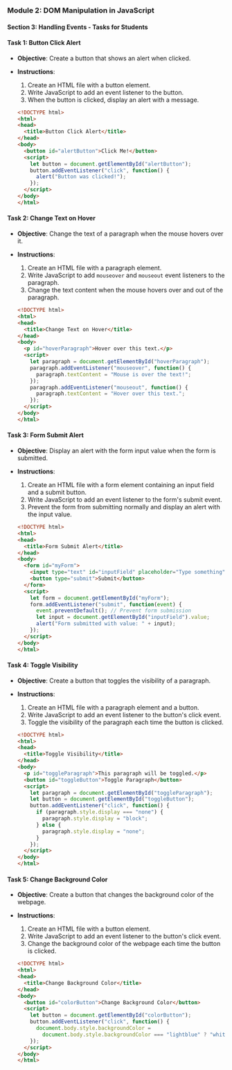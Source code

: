 ### Module 2: DOM Manipulation in JavaScript

#### Section 3: Handling Events - Tasks for Students


#### Task 1: Button Click Alert

- **Objective**: Create a button that shows an alert when clicked.
- **Instructions**:
  1. Create an HTML file with a button element.
  2. Write JavaScript to add an event listener to the button.
  3. When the button is clicked, display an alert with a message.

  ```html
  <!DOCTYPE html>
  <html>
  <head>
    <title>Button Click Alert</title>
  </head>
  <body>
    <button id="alertButton">Click Me!</button>
    <script>
      let button = document.getElementById("alertButton");
      button.addEventListener("click", function() {
        alert("Button was clicked!");
      });
    </script>
  </body>
  </html>
  ```

#### Task 2: Change Text on Hover

- **Objective**: Change the text of a paragraph when the mouse hovers over it.
- **Instructions**:
  1. Create an HTML file with a paragraph element.
  2. Write JavaScript to add `mouseover` and `mouseout` event listeners to the paragraph.
  3. Change the text content when the mouse hovers over and out of the paragraph.

  ```html
  <!DOCTYPE html>
  <html>
  <head>
    <title>Change Text on Hover</title>
  </head>
  <body>
    <p id="hoverParagraph">Hover over this text.</p>
    <script>
      let paragraph = document.getElementById("hoverParagraph");
      paragraph.addEventListener("mouseover", function() {
        paragraph.textContent = "Mouse is over the text!";
      });
      paragraph.addEventListener("mouseout", function() {
        paragraph.textContent = "Hover over this text.";
      });
    </script>
  </body>
  </html>
  ```

#### Task 3: Form Submit Alert

- **Objective**: Display an alert with the form input value when the form is submitted.
- **Instructions**:
  1. Create an HTML file with a form element containing an input field and a submit button.
  2. Write JavaScript to add an event listener to the form's submit event.
  3. Prevent the form from submitting normally and display an alert with the input value.

  ```html
  <!DOCTYPE html>
  <html>
  <head>
    <title>Form Submit Alert</title>
  </head>
  <body>
    <form id="myForm">
      <input type="text" id="inputField" placeholder="Type something">
      <button type="submit">Submit</button>
    </form>
    <script>
      let form = document.getElementById("myForm");
      form.addEventListener("submit", function(event) {
        event.preventDefault(); // Prevent form submission
        let input = document.getElementById("inputField").value;
        alert("Form submitted with value: " + input);
      });
    </script>
  </body>
  </html>
  ```

#### Task 4: Toggle Visibility

- **Objective**: Create a button that toggles the visibility of a paragraph.
- **Instructions**:
  1. Create an HTML file with a paragraph element and a button.
  2. Write JavaScript to add an event listener to the button's click event.
  3. Toggle the visibility of the paragraph each time the button is clicked.

  ```html
  <!DOCTYPE html>
  <html>
  <head>
    <title>Toggle Visibility</title>
  </head>
  <body>
    <p id="toggleParagraph">This paragraph will be toggled.</p>
    <button id="toggleButton">Toggle Paragraph</button>
    <script>
      let paragraph = document.getElementById("toggleParagraph");
      let button = document.getElementById("toggleButton");
      button.addEventListener("click", function() {
        if (paragraph.style.display === "none") {
          paragraph.style.display = "block";
        } else {
          paragraph.style.display = "none";
        }
      });
    </script>
  </body>
  </html>
  ```

#### Task 5: Change Background Color

- **Objective**: Create a button that changes the background color of the webpage.
- **Instructions**:
  1. Create an HTML file with a button element.
  2. Write JavaScript to add an event listener to the button's click event.
  3. Change the background color of the webpage each time the button is clicked.

  ```html
  <!DOCTYPE html>
  <html>
  <head>
    <title>Change Background Color</title>
  </head>
  <body>
    <button id="colorButton">Change Background Color</button>
    <script>
      let button = document.getElementById("colorButton");
      button.addEventListener("click", function() {
        document.body.style.backgroundColor = 
          document.body.style.backgroundColor === "lightblue" ? "white" : "lightblue";
      });
    </script>
  </body>
  </html>
  ```

